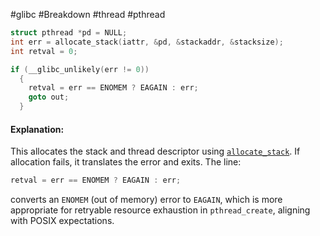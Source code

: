 #glibc #Breakdown #thread #pthread



```c
struct pthread *pd = NULL;
int err = allocate_stack(iattr, &pd, &stackaddr, &stacksize);
int retval = 0;

if (__glibc_unlikely(err != 0))
  {
    retval = err == ENOMEM ? EAGAIN : err;
    goto out;
  }
```

#### Explanation:

This allocates the stack and thread descriptor using [`allocate_stack`](allocate_stack_thread.md). If allocation fails, it translates the error and exits. The line:

```c
retval = err == ENOMEM ? EAGAIN : err;
```

converts an `ENOMEM` (out of memory) error to `EAGAIN`, which is more appropriate for retryable resource exhaustion in `pthread_create`, aligning with POSIX expectations.